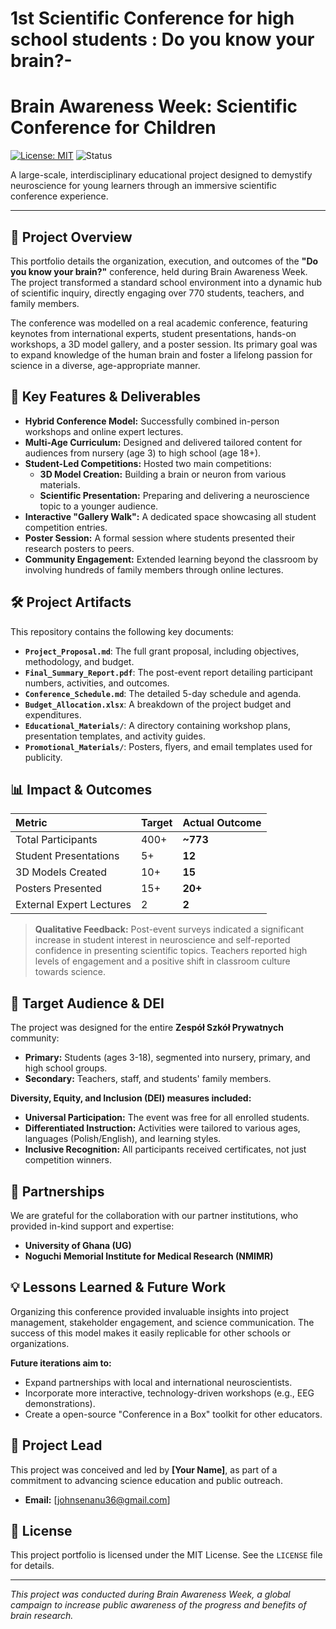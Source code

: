 # 1st Scientific Conference for high school students : Do you know your brain?-
# Brain Awareness Week: Scientific Conference for Children

[![License: MIT](https://img.shields.io/badge/License-MIT-yellow.svg)](https://opensource.org/licenses/MIT)
![Status](https://img.shields.io/badge/Status-Completed-success)

A large-scale, interdisciplinary educational project designed to demystify neuroscience for young learners through an immersive scientific conference experience.

---

## 📖 Project Overview

This portfolio details the organization, execution, and outcomes of the **"Do you know your brain?"** conference, held during Brain Awareness Week. The project transformed a standard school environment into a dynamic hub of scientific inquiry, directly engaging over 770 students, teachers, and family members.

The conference was modelled on a real academic conference, featuring keynotes from international experts, student presentations, hands-on workshops, a 3D model gallery, and a poster session. Its primary goal was to expand knowledge of the human brain and foster a lifelong passion for science in a diverse, age-appropriate manner.

## 🎯 Key Features & Deliverables

*   **Hybrid Conference Model:** Successfully combined in-person workshops and online expert lectures.
*   **Multi-Age Curriculum:** Designed and delivered tailored content for audiences from nursery (age 3) to high school (age 18+).
*   **Student-Led Competitions:** Hosted two main competitions:
    *   **3D Model Creation:** Building a brain or neuron from various materials.
    *   **Scientific Presentation:** Preparing and delivering a neuroscience topic to a younger audience.
*   **Interactive "Gallery Walk":** A dedicated space showcasing all student competition entries.
*   **Poster Session:** A formal session where students presented their research posters to peers.
*   **Community Engagement:** Extended learning beyond the classroom by involving hundreds of family members through online lectures.

## 🛠️ Project Artifacts

This repository contains the following key documents:

*   **`Project_Proposal.md`**: The full grant proposal, including objectives, methodology, and budget.
*   **`Final_Summary_Report.pdf`**: The post-event report detailing participant numbers, activities, and outcomes.
*   **`Conference_Schedule.md`**: The detailed 5-day schedule and agenda.
*   **`Budget_Allocation.xlsx`**: A breakdown of the project budget and expenditures.
*   **`Educational_Materials/`**: A directory containing workshop plans, presentation templates, and activity guides.
*   **`Promotional_Materials/`**: Posters, flyers, and email templates used for publicity.

## 📊 Impact & Outcomes

| Metric | Target | Actual Outcome |
| :--- | :--- | :--- |
| Total Participants | 400+ | **~773** |
| Student Presentations | 5+ | **12** |
| 3D Models Created | 10+ | **15** |
| Posters Presented | 15+ | **20+** |
| External Expert Lectures | 2 | **2** |

> **Qualitative Feedback:** Post-event surveys indicated a significant increase in student interest in neuroscience and self-reported confidence in presenting scientific topics. Teachers reported high levels of engagement and a positive shift in classroom culture towards science.

## 👥 Target Audience & DEI

The project was designed for the entire **Zespół Szkół Prywatnych** community:
*   **Primary:** Students (ages 3-18), segmented into nursery, primary, and high school groups.
*   **Secondary:** Teachers, staff, and students' family members.

**Diversity, Equity, and Inclusion (DEI) measures included:**
*   **Universal Participation:** The event was free for all enrolled students.
*   **Differentiated Instruction:** Activities were tailored to various ages, languages (Polish/English), and learning styles.
*   **Inclusive Recognition:** All participants received certificates, not just competition winners.

## 🤝 Partnerships

We are grateful for the collaboration with our partner institutions, who provided in-kind support and expertise:

*   **University of Ghana (UG)**
*   **Noguchi Memorial Institute for Medical Research (NMIMR)**

## 💡 Lessons Learned & Future Work

Organizing this conference provided invaluable insights into project management, stakeholder engagement, and science communication. The success of this model makes it easily replicable for other schools or organizations.

**Future iterations aim to:**
*   Expand partnerships with local and international neuroscientists.
*   Incorporate more interactive, technology-driven workshops (e.g., EEG demonstrations).
*   Create a open-source "Conference in a Box" toolkit for other educators.

## 👤 Project Lead

This project was conceived and led by **[Your Name]**, as part of a commitment to advancing science education and public outreach.

*   **Email:** [johnsenanu36@gmail.com]
  

## 📜 License

This project portfolio is licensed under the MIT License. See the `LICENSE` file for details.

---

*This project was conducted during Brain Awareness Week, a global campaign to increase public awareness of the progress and benefits of brain research.*
